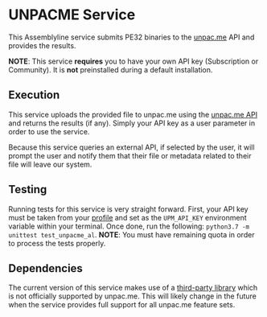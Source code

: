 # UNPACME Service

This Assemblyline service submits PE32 binaries to the [unpac.me](unpac.me) API and provides the results.

**NOTE**: This service **requires** you to have your own API key (Subscription or Community). It is **not** preinstalled during a default installation.

## Execution

This service uploads the provided file to unpac.me using the [unpac.me API](https://api.unpac.me/) and returns the results (if any). Simply your API key as a user parameter in order to use the service.

Because this service queries an external API, if selected by the user, it will prompt the user and notify them that their file or metadata related to their file will leave our system.

## Testing

Running tests for this service is very straight forward. First, your API key must be taken from your [profile](https://www.unpac.me/account#/) and set as the `UPM_API_KEY` environment variable within your terminal. Once done, run the following: `python3.7 -m unittest test_unpacme_al`. **NOTE**: You must have remaining quota in order to process the tests properly.

## Dependencies

The current version of this service makes use of a [third-party library](https://github.com/R3MRUM/unpacme/blob/master/unpacme.py) which is not officially supported by unpac.me. This will likely change in the future when the service provides full support for all unpac.me feature sets.
